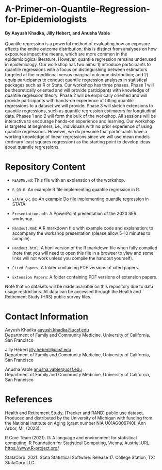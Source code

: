 # A-Primer-on-Quantile-Regression-for-Epidemiologists 
#### By Aayush Khadka, Jilly Hebert, and Anusha Vable

Quantile regression is a powerful method of evaluating how an exposure affects the entire outcome distribution; this is distinct from analyses on how exposures impact the means, which are more common in the epidemiological literature. However, quantile regression remains underused in epidemiology. Our workshop has two aims: 1) introduce participants to quantile regressions with a focus on distinguishing between estimators targeted at the conditional versus marginal outcome distribution; and 2) equip participants to conduct quantile regression analyses in statistical packages such as R or Stata. Our workshop has three phases. Phase 1 will be theoretically oriented and will provide participants with knowledge of quantile regression theory. Phase 2 will be empirically oriented and will provide participants with hands-on experience of fitting quantile regressions to a dataset we will provide. Phase 3 will sketch extensions to quantile regressions, such as quantile regression estimators for longitudinal data. Phases 1 and 2 will form the bulk of the workshop. All sessions will be interactive to encourage hands-on experience and learning. Our workshop is targeted at beginners, i.e., individuals with no prior experience of using quantile regressions. However, we do presume that participants have a working knowledge of linear regressions since we will use mean models (ordinary least squares regression) as the starting point to develop ideas about quantile regressions. 


# Repository Content

- `README.md`: This file with an explanation of the workshop.
- `R_QR.R`: An example R file implementing quantile regression in R.
- `STATA_QR.do`: An example Do file implementing quantile regression in STATA.
- `Presentation.pdf`: A PowerPoint presentation of the 2023 SER workshop.
- `Handout.Rmd`: A R markdown file with example code and explanation; to accompany the workshop presentation (please allow 5-10 minutes to compile).
- `Handout.html`: A html version of the R markdown file when fully compiled (note that you will need to open this file in a browser to view and some links will not work unless you compile the handout yourself).

- `Cited Papers`: A folder containing PDF versions of cited papers.
- `Extension Papers`: A folder containing PDF versions of extension papers.

Note that no datasets will be made available on this repository due to data usage restrictions. All data can be accessed through the Health and Retirement Study (HRS) public survey files. 


# Contact Information

Aayush Khadka aayush.khadka@ucsf.edu  
Department of Family and Community Medicine, University of California, San Francisco

Jilly Hebert jilly.hebert@ucsf.edu  
Department of Family and Community Medicine, University of California, San Francisco

Anusha Vable anusha.vable@ucsf.edu  
Department of Family and Community Medicine, University of California, San Francisco


# References

Health and Retirement Study, (Tracker and RAND) public use dataset. Produced and distributed by the University of Michigan with funding from the National Institute on Aging (grant number NIA U01AG009740). Ann Arbor, MI, (2023).

R Core Team (2021). R: A language and environment for statistical computing. R Foundation for Statistical Computing, Vienna, Austria. URL https://www.R-project.org/

StataCorp. 2021. Stata Statistical Software: Release 17. College Station, TX: StataCorp LLC.


